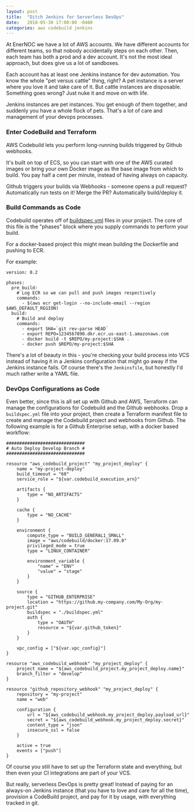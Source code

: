 ```yaml
---
layout: post
title:  "Ditch Jenkins for Serverless DevOps"
date:   2018-05-30 17:00:00 -0400
categories: aws codebuild jenkins
---
```


At EnerNOC we have a lot of AWS accounts.  We have different accounts for different
teams, so that nobody accidentally steps on each other.  Then, each team has
both a prod and a dev account.  It's not the most ideal approach, but does
give us a lot of sandboxes.

Each account has at least one Jenkins instance for dev automation.  You know
the whole "pet versus cattle" thing, right?  A pet instance is a server
where you love it and take care of it. But cattle instances are disposable.
Something goes wrong?  Just nuke it and move on with life.

Jenkins instances are pet instances.  You get enough of them together, and
suddenly you have a whole flock of pets.  That's a lot of care and management
of your devops processes.

### Enter CodeBuild and Terraform

AWS Codebuild lets you perform long-running builds triggered by Github webhooks.

It's built on top of ECS, so you can start with one of the AWS curated images
or bring your own Docker image as the base image from which to build.  You pay
half a cent per minute, instead of having always on capacity.

Github triggers your builds via Webhooks - someone opens a pull request?
Automatically run tests on it!  Merge the PR?  Automatically build/deploy it.

### Build Commands as Code
Codebuild operates off of [buildspec.yml](
https://docs.aws.amazon.com/codebuild/latest/userguide/build-spec-ref.html)
files in your project.  The core of this file is the "phases" block where you
supply commands to perform your build.

For a docker-based project this might mean building the Dockerfile and pushing
to ECR.

For example:

```
version: 0.2

phases:
  pre_build:
    # Log ECR so we can pull and push images respectively
    commands:
      - $(aws ecr get-login --no-include-email --region $AWS_DEFAULT_REGION)
  build:
    # Build and deploy
    commands:
      - export SHA=`git rev-parse HEAD`
      - export REPO=1234567890.dkr.ecr.us-east-1.amazonaws.com
      - docker build -t $REPO/my-project:$SHA .
      - docker push $REPO/my-project:$SHA
```

There's a lot of beauty in this - you're checking your build process into VCS
instead of having it in a Jenkins configuration that might go away if the
Jenkins instance fails.  Of course there's the `Jenkinsfile`, but honestly
I'd much rather write a YAML file.

### DevOps Configurations as Code

Even better, since this is all set up with Github and AWS, Terraform can manage
the configurations for Codebuild and the Github webhooks. Drop a `buildspec.yml`
file into your project, then create a Terraform manifest file to create and
manage the Codebuild project and webhooks from Github.  The following example
is for a Github Enterprise setup, with a docker based workflow:


```
##############################
# Auto Deploy Develop Branch #
##############################

resource "aws_codebuild_project" "my_project_deploy" {
    name = "my-project-deploy"
    build_timeout = "60"
    service_role = "${var.codebuild_execution_arn}"

    artifacts {
        type = "NO_ARTIFACTS"
    }

    cache {
        type = "NO_CACHE"
    }

    environment {
        compute_type = "BUILD_GENERAL1_SMALL"
        image = "aws/codebuild/docker:17.09.0"
        privileged_mode = true
        type = "LINUX_CONTAINER"

        environment_variable {
            "name" = "ENV"
            "value" = "stage"
        }
    }

    source {
        type = "GITHUB_ENTERPRISE"
        location = "https://github.my-company.com/My-Org/my-project.git"
        buildspec = "./buildspec.yml"
        auth {
            type = "OAUTH"
            resource = "${var.github_token}"
        }
    }

    vpc_config = ["${var.vpc_config}"]
}

resource "aws_codebuild_webhook" "my_project_deploy" {
    project_name = "${aws_codebuild_project.my_project_deploy.name}"
    branch_filter = "develop"
}

resource "github_repository_webhook" "my_project_deploy" {
    repository = "my-project"
    name = "web"

    configuration {
        url = "${aws_codebuild_webhook.my_project_deploy.payload_url}"
        secret = "${aws_codebuild_webhook.my_project_deploy.secret}"
        content_type = "json"
        insecure_ssl = false
    }

    active = true
    events = ["push"]
}
```

Of course you still have to set up the Terraform state and everything, but then
even your CI integrations are part of your VCS.

But really, serverless DevOps is pretty great!  Instead of paying for an
always-on Jenkins instance (that you have to love and care for all the time),
provision a CodeBuild project, and pay for it by usage, with everything tracked
in git.
